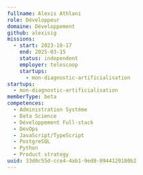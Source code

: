 ```yaml
---
fullname: Alexis Athlani
role: Développeur
domaine: Développement
github: alexisig
missions:
  - start: 2023-10-17
    end: 2025-03-15
    status: independent
    employer: telescoop
    startups:
      - mon-diagnostic-artificialisation
startups:
  - mon-diagnostic-artificialisation
memberType: beta
competences:
  - Administration Système
  - Data Science
  - Développement Full-stack
  - DevOps
  - JavaScript/TypeScript
  - PostgreSQL
  - Python
  - Product strategy
uuid: 33d0c55d-cce4-4ab1-9ed8-0944120180b2
---
```

